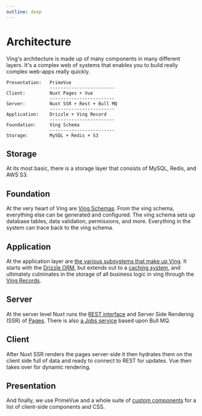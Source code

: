 ```yaml
---
outline: deep
---
```

# Architecture

Ving's architecture is made up of many components in many different layers. It's a complex web of systems that enables you to build really complex web-apps really quickly.

```
Presentation:   PrimeVue
                ------------------------
Client:         Nuxt Pages + Vue
                ------------------------
Server:         Nuxt SSR + Rest + Bull MQ
                ------------------------
Application:    Drizzle + Ving Record
                ------------------------
Foundation:     Ving Schema
                ------------------------
Storage:        MySQL + Redis + S3
```

## Storage
At its most basic, there is a storage layer that consists of MySQL, Redis, and AWS S3.

## Foundation

At the very heart of Ving are [Ving Schemas](subsystems/ving-schema). From the ving schema, everything else can be generated and configured. The ving schema sets up database tables, data validation, permissions, and more. Everything in the system can trace back to the ving schema.

## Application

At the application layer are [the various subsystems that make up Ving](subsystems/cache). It starts with the [Drizzle ORM](subsystems/drizzle), but extends out to a [caching system](susbsystems/cache), and ultimately culminates in the storage of all business logic in ving through the [Ving Records](subsystems/ving-record).

## Server

At the server level Nuxt runs the [REST interface](subsystems/rest) and Server Side Rendering (SSR) of [Pages](subsystems/ui#pages). There is also [a Jobs service](subsystems/jobs) based upon Bull MQ.

## Client

After Nuxt SSR renders the pages server-side it then hydrates them on the client side full of data and ready to connect to REST for updates. Vue then takes over for dynamic rendering.

## Presentation

And finally, we use PrimeVue and a whole suite of [custom components](subsystems/ui#components) for a list of client-side components and CSS. 